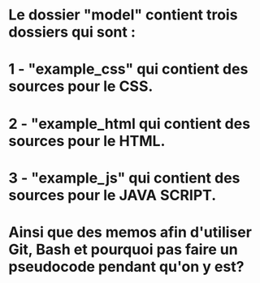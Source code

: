 ﻿
# Le dossier "model" contient trois dossiers qui sont : 
# 1 - "example_css" qui contient des sources pour le CSS.
# 2 - "example_html qui contient des sources pour le HTML.
# 3 - "example_js" qui contient des sources pour le JAVA SCRIPT.
# Ainsi que des memos afin d'utiliser Git, Bash et pourquoi pas faire un pseudocode pendant qu'on y est?
